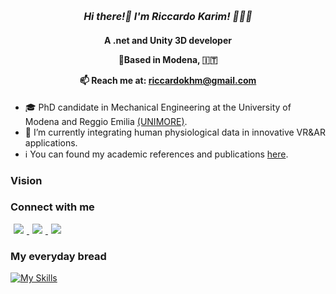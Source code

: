 <h1 align="center" ; style = "font-size:16px;font-style:italic;" >
Hi there!👋  I'm Riccardo Karim! 🧑🏾‍💻
</h1>

<h4 align="center">
  
A .net and Unity 3D developer 



🏡Based in Modena, :it:

:mailbox: Reach me at: riccardokhm@gmail.com

</h4>

- 🎓 PhD candidate in Mechanical Engineering at the University of Modena and Reggio Emilia [(UNIMORE)](https://www.unimore.it/).
- 🌱 I’m currently integrating human physiological data in innovative VR&AR applications.
-  ℹ️ You can found my academic references and publications [here](http://personale.unimore.it/Rubrica/dettaglio/rcrkhamaisi).


### Vision


### Connect with me

<p>
   <a href="https://scholar.google.com/citations?user=7pqlk2QAAAAJ&hl=it">
    <img src = "https://img.shields.io/badge/Google_Scholar-4285F4?style=for-the-badge&logo=google-scholar&logoColor=white" hspace="5" />
   </a>
   <a href="https://www.linkedin.com/in/riccardo-karim-khamaisi-34b448175/">
    <img src = "https://img.shields.io/badge/LinkedIn-0077B5?style=for-the-badge&logo=linkedin&logoColor=white" hspace="5" />
   </a>
   <a href="https://orcid.org/my-orcid?orcid=0000-0002-2584-4117">
    <img src = "https://img.shields.io/badge/orcid-A6CE39?style=for-the-badge&logo=orcid&logoColor=white" hspace="5" />
   </a>
</p>

### My everyday bread
[![My Skills](https://skillicons.dev/icons?i=cs,cpp,py,js,unity,visualstudio,figma)](https://skillicons.dev)
